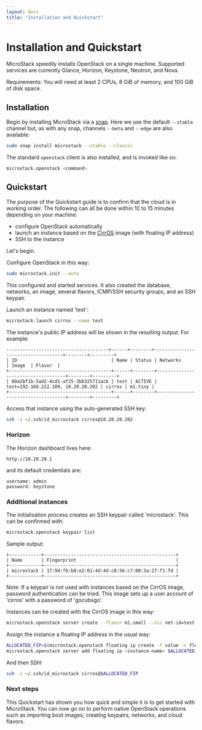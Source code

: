 ```yaml
---
layout: docs
title: "Installation and Quickstart"
---
```


# Installation and Quickstart

MicroStack speedily installs OpenStack on a single machine. Supported services
are currently Glance, Horizon, Keystone, Neutron, and Nova.

<div class="p-notification--information">
  <p class="p-notification__response">
    <span class="p-notification__status">Requirements:</span>
    You will need at least 2 CPUs, 8 GiB of memory, and 100 GiB of disk space.
  </p>
</div>

## Installation

Begin by installing MicroStack via a [snap][microstack-snap]. Here we use the
default `--stable` channel but, as with any snap, channels `--beta` and
`--edge` are also available:

```bash
sudo snap install microstack --stable --classic
```

The standard `openstack` client is also installed, and is invoked like so:

```bash
microstack.openstack <command>
```

## Quickstart

The purpose of the Quickstart guide is to confirm that the cloud is in working
order. The following can all be done within 10 to 15 minutes depending on your
machine:

- configure OpenStack automatically
- launch an instance based on the [CirrOS][openstack-cirros] image (with
  floating IP address)
- SSH to the instance

Let's begin.

Configure OpenStack in this way:

<!--
Revisit the configuration step (interactive?)
-->

```bash
sudo microstack.init --auto
```

This configured and started services. It also created the database, networks,
an image, several flavors, ICMP/SSH security groups, and an SSH keypair.

Launch an instance named 'test':

```bash
microstack.launch cirros --name test
```

The instance's public IP address will be shown in the resulting output. For
example:

```no-highlight
--------------------------------------+------+--------+------------------------------------+--------+---------+
| ID                                   | Name | Status | Networks                           | Image  | Flavor  |
+--------------------------------------+------+--------+------------------------------------+--------+---------+
| 80a2bf1b-5ad2-4cd1-af25-3bb325711acb | test | ACTIVE | test=192.168.222.109, 10.20.20.202 | cirros | m1.tiny |
+--------------------------------------+------+--------+------------------------------------+--------+---------+
```

Access that instance using the auto-generated SSH key:

```bash
ssh -i ~/.ssh/id_microstack cirros@10.20.20.202
```

### Horizon

The Horizon dashboard lives here:

`http://10.20.20.1`

and its default credentials are:

```no-highlight
username: admin
password: keystone
```

### Additional instances

The initialisation process creates an SSH keypair called 'microstack'. This can
be confirmed with:

```bash
microstack.openstack keypair list
```

Sample output:

```no-highlight
+------------+-------------------------------------------------+
| Name       | Fingerprint                                     |
+------------+-------------------------------------------------+
| microstack | 17:94:f6:b8:e2:81:4d:4d:c8:56:c7:00:3a:2f:f1:fd |
+------------+-------------------------------------------------+
```

<div class="p-notification--information">
  <p class="p-notification__response">
    <span class="p-notification__status">Note:</span>
    If a keypair is not used with instances based on the CirrOS image, password
    authentication can be tried. This image sets up a user account of 'cirros'
    with a password of 'gocubsgo'.
  </p>
</div>

Instances can be created with the CirrOS image in this way:

```bash
microstack.openstack server create --flavor m1.small --nic net-id=test --key-name=microstack --image cirros <instance-name>
```

Assign the instance a floating IP address in the usual way:

```bash
ALLOCATED_FIP=$(microstack.openstack floating ip create -f value -c floating_ip_address external)
microstack.openstack server add floating ip <instance-name> $ALLOCATED_FIP
```

And then SSH:

```bash
ssh -i ~/.ssh/id_microstack cirros@$ALLOCATED_FIP
```

### Next steps

This Quickstart has shown you how quick and simple it is to get started with
MicroStack. You can now go on to perform native OpenStack operations such as
importing boot images; creating keypairs, networks, and cloud flavors.

<!-- LINKS -->

[microstack-snap]: https://snapcraft.io/microstack
[openstack-cirros]: https://docs.openstack.org/image-guide/obtain-images.html#cirros-test

